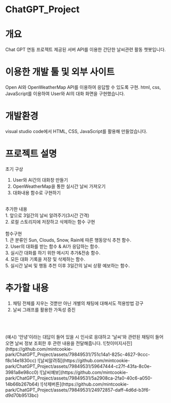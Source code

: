# ChatGPT_Project

# 개요
   Chat GPT 연동 프로젝트
   제공된 서버 API를 이용한 간단한 날씨관련 활동 챗봇입니다.

# 이용한 개발 툴 및 외부 사이트
   Open AI와 OpenWeatherMap API를 이용하여 응답할 수 있도록 구현.
   html, css, JavaScript를 이용하여 User와 AI의 대화 화면을 구현했습니다.

# 개발환경
   visual studio code에서 HTML, CSS, JavaScript를 활용해 만들었습니다.

# 프로젝트 설명
   초기 구상<br>
   1. User와 AI간의 대화창 만들기<br>
   2. OpenWeatherMap을 통한 실시간 날씨 가져오기<br>
   3. 대화내용 함수로 구현하기<br>
   <br>
   추가한 내용<br>
   1. 앞으로 3일간의 날씨 알려주기(3시간 간격)<br>
   2. 로컬 스토리지에 저장하고 삭제하는 함수 구현<br>
   <br>
   함수구현<br>
   1. 큰 분류인 Sun, Clouds, Snow, Rain에 따른 행동양식 추천 함수.<br>
   2. User의 대화를 받는 함수 & AI가 응답하는 함수.<br>
   3. 실시간 대화를 하기 위한 메시지 추가&전송 함수.<br>
   4. 모든 대화 기록을 저장 및 삭제하는 함수.<br>
   5. 실시간 날씨 및 행동 추천 이후 3일간의 날씨 상황 예보하는 함수.<br>
   
# 추가할 내용
   1. 채팅 전체를 지우는 것뿐만 아닌 개별의 채팅에 대해서도 적용방법 강구<br>
   2. 날씨 그래프를 활용한 가독성 증진<br>
   <br>
   <br>
   <br>
   (예시)
   '안녕'이라는 대답이 들어 있을 시 인사로 응대하고
   '날씨'와 관련된 채팅이 들어오면 날씨 정보 조회한 후
   관련 내용을 전달해줍니다.
   ![첫이미지사진](https://github.com/mintcookie-park/ChatGPT_Project/assets/79849531/751c14a1-825c-4627-9ccc-f8c14e1830cc)
   ![날씨알려줘](https://github.com/mintcookie-park/ChatGPT_Project/assets/79849531/59647444-c27f-43fa-8c0e-3981a8e98cc0)
   ![날씨예보](https://github.com/mintcookie-park/ChatGPT_Project/assets/79849531/5a2908ca-2fa0-40c6-a050-14b66b267b64)
   ![삭제버튼](https://github.com/mintcookie-park/ChatGPT_Project/assets/79849531/24972857-daff-4d6d-b3f6-d9d70b9513bc)

